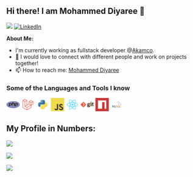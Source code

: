 ## Hi there! I am Mohammed Diyaree 👋
![](https://visitor-badge.laobi.icu/badge?page_id=hamadmh)
[![LinkedIn](https://img.shields.io/static/v1?label=LinkedIn&message=Mohammed&color=181717)](https://www.linkedin.com/in/mohammed-diary-8312a0194/)
  
**About Me:**

- I'm currently working as fullstack developer @[Akamco](https://akamco.co/).
- 💬 I would love to connect with different people and work on projects together!
- 📫 How to reach me: [Mohammed Diyaree](https://www.linkedin.com/in/mohammed-diary-8312a0194/)

### Some of the Languages and Tools I know 

<code><img height="35" src="https://raw.githubusercontent.com/github/explore/80688e429a7d4ef2fca1e82350fe8e3517d3494d/topics/php/php.png"></code>
<code><img height="35" src="https://raw.githubusercontent.com/github/explore/80688e429a7d4ef2fca1e82350fe8e3517d3494d/topics/laravel/laravel.png"></code>
<code><img height="35" src="https://raw.githubusercontent.com/github/explore/80688e429a7d4ef2fca1e82350fe8e3517d3494d/topics/python/python.png"></code>
<code><img height="35" src="https://raw.githubusercontent.com/github/explore/80688e429a7d4ef2fca1e82350fe8e3517d3494d/topics/javascript/javascript.png"></code>
<code><img height="35" src="https://raw.githubusercontent.com/github/explore/80688e429a7d4ef2fca1e82350fe8e3517d3494d/topics/react/react.png"></code>
<code><img height="35" src="https://raw.githubusercontent.com/github/explore/80688e429a7d4ef2fca1e82350fe8e3517d3494d/topics/git/git.png"></code>
<code><img height="35" src="https://raw.githubusercontent.com/github/explore/80688e429a7d4ef2fca1e82350fe8e3517d3494d/topics/npm/npm.png"></code>
<code><img height="35" src="https://raw.githubusercontent.com/github/explore/80688e429a7d4ef2fca1e82350fe8e3517d3494d/topics/mysql/mysql.png"></code>



## My Profile in Numbers: 
<a href="#">
  <img align="center" src="https://github-readme-stats.vercel.app/api?username=hamadmh&show_icons=true&count_private=true&theme=dark&hide_border=true" />
</a>

<a href="#"><img align="center" src="http://github-readme-streak-stats.herokuapp.com?user=hamadmh&theme=dark&date_format=M%20j%5B%2C%20Y%5D&hide_border=true"></a>

<a href="#">
  <img align="center" src="https://github-readme-stats.vercel.app/api/top-langs/?username=hamadmh&layout=compact&hide=CSS,html&langs_count=3&theme=dark"/>
</a>

